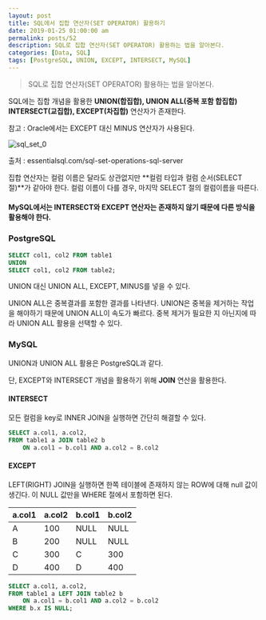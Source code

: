 ```yaml
---
layout: post
title: SQL에서 집합 연산자(SET OPERATOR) 활용하기
date: 2019-01-25 01:00:00 am
permalink: posts/52
description: SQL로 집합 연산자(SET OPERATOR) 활용하는 법을 알아본다.
categories: [Data, SQL]
tags: [PostgreSQL, UNION, EXCEPT, INTERSECT, MySQL]
---
```


> SQL로 집합 연산자(SET OPERATOR) 활용하는 법을 알아본다.

SQL에는 집합 개념을 활용한 **UNION(합집합), UNION ALL(중복 포함 합집합) INTERSECT(교집합), EXCEPT(차집합)** 연산자가 존재한다.

참고 : Oracle에서는 EXCEPT 대신 MINUS 연산자가 사용된다.

![sql_set_0]({{site.baseurl}}/assets/img/sql/sql_set_0.jpg)

출처 : essentialsql.com/sql-set-operations-sql-server

집합 연산자는 컬럼 이름은 달라도 상관없지만 **컬럼 타입과 컬럼 순서(SELECT 절)**가 같아야 한다. 컬럼 이름이 다를 경우, 마지막 SELECT 절의 컬럼이름을 따른다.

#### MySQL에서는 INTERSECT와 EXCEPT 연산자는 존재하지 않기 때문에 다른 방식을 활용해야 한다.

### PostgreSQL

``` SQL
SELECT col1, col2 FROM table1
UNION
SELECT col1, col2 FROM table2;
```

UNION 대신 UNION ALL, EXCEPT, MINUS를 넣을 수 있다.

UNION ALL은 중복결과를 포함한 결과를 나타낸다. UNION은 중복을 제거하는 작업을 해야하기 때문에 UNION ALL이 속도가 빠르다. 중복 제거가 필요한 지 아닌지에 따라 UNION ALL 활용을 선택할 수 있다.

### MySQL

UNION과 UNION ALL 활용은 PostgreSQL과 같다. 

단,  EXCEPT와 INTERSECT 개념을 활용하기 위해 **JOIN** 연산을 활용한다.

#### INTERSECT

모든 컬럼을 key로 INNER JOIN을 실행하면 간단히 해결할 수 있다.

``` SQL
SELECT a.col1, a.col2, 
FROM table1 a JOIN table2 b
    ON a.col1 = b.col1 AND a.col2 = B.col2
```

#### EXCEPT

LEFT(RIGHT) JOIN을 실행하면 한쪽 테이블에 존재하지 않는 ROW에 대해 null 값이 생긴다. 이 NULL 값만을 WHERE 절에서 포함하면 된다.

| a.col1 | a.col2 | b.col1 | b.col2 |
|--------|--------|--------|--------|
|   A    |  100   |   NULL |  NULL  |  
|   B    |  200   |   NULL |  NULL  |
|   C    |  300   |   C    |  300   |
|   D    |  400   |   D    |  400   |

``` SQL
SELECT a.col1, a.col2, 
FROM table1 a LEFT JOIN table2 b
    ON a.col1 = b.col1 AND a.col2 = b.col2
WHERE b.x IS NULL;
```